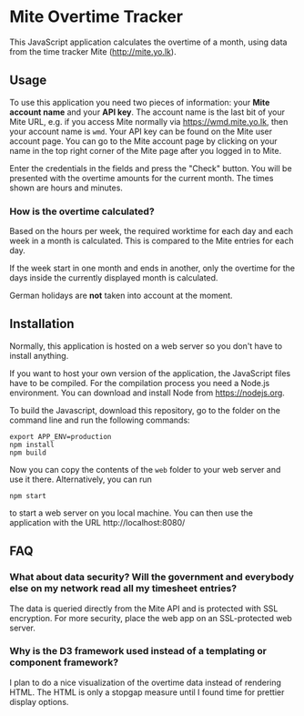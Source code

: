# Mite Overtime Tracker

This JavaScript application calculates the overtime of a month, using data from the time tracker Mite (http://mite.yo.lk).

## Usage

To use this application you need two pieces of information: your **Mite account name** and your **API key**. The account name is the last bit of your Mite URL, e.g. if you access Mite normally via https://wmd.mite.yo.lk, then your account name is `wmd`. Your API key can be found on the Mite user account page. You can go to the Mite account page by clicking on your name in the top right corner of the Mite page after you logged in to Mite. 

Enter the credentials in the fields and press the "Check" button. You will be presented with the overtime amounts for the current month. The times shown are hours and minutes.

### How is the overtime calculated?

Based on the hours per week, the required worktime for each day and each week in a month is calculated. This is compared to the Mite entries for each day.

If the week start in one month and ends in another, only the overtime for the days inside the currently displayed month is calculated.

German holidays are **not** taken into account at the moment. 


## Installation

Normally, this application is hosted on a web server so you don't have to install anything.

If you want to host your own version of the application, the JavaScript files have to be compiled. For the compilation process you need a Node.js environment. You can download and install Node from https://nodejs.org.

To build the Javascript, download this repository, go to the folder on the command line and run the following commands:

	export APP_ENV=production
	npm install
	npm build

Now you can copy the contents of the `web` folder to your web server and use it there. Alternatively, you can run

	npm start

to start a web server on you local machine. You can then use the application with the URL http://localhost:8080/


## FAQ

### What about data security? Will the government and everybody else on my network read all my timesheet entries?
The data is queried directly from the Mite API and is protected with SSL encryption. For more security, place the web app on an SSL-protected web server.

### Why is the D3 framework used instead of a templating or component framework?
I plan to do a nice visualization of the overtime data instead of rendering HTML. The HTML is only a stopgap measure until I found time for prettier display options.






